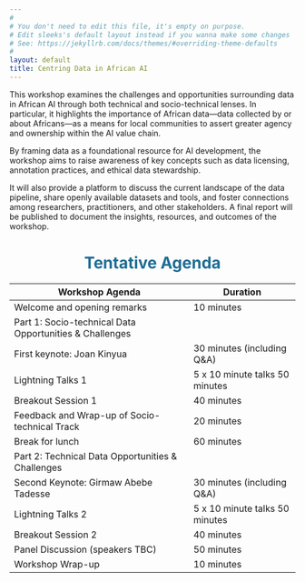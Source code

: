 ```yaml
---
#
# You don't need to edit this file, it's empty on purpose.
# Edit sleeks's default layout instead if you wanna make some changes
# See: https://jekyllrb.com/docs/themes/#overriding-theme-defaults
#
layout: default
title: Centring Data in African AI
---
```


This workshop examines the challenges and opportunities surrounding data in African AI through both technical and socio-technical lenses. In particular, it highlights the importance of African data—data collected by or about Africans—as a means for local communities to assert greater agency and ownership within the AI value chain. 

By framing data as a foundational resource for AI development, the workshop aims to raise awareness of key concepts such as data licensing, annotation practices, and ethical data stewardship. 

It will also provide a platform to discuss the current landscape of the data pipeline, share openly available datasets and tools, and foster connections among researchers, practitioners, and other stakeholders. A final report will be published to document the insights, resources, and outcomes of the workshop.


<h1 style="color: #1e6c93; text-align: center;">Tentative Agenda</h1>


| Workshop Agenda                             | Duration              |
|---------------------------------------------------------|--------------------------------|
| Welcome and opening remarks                             | 10 minutes                     |
| Part 1: Socio-technical Data Opportunities & Challenges |                                |
| First keynote: Joan Kinyua                              | 30 minutes (including Q&A)     |
| Lightning Talks 1                                       | 5 x 10 minute talks 50 minutes |
| Breakout Session 1                                      | 40 minutes                     |
| Feedback and Wrap-up of Socio-technical Track           | 20 minutes                     |
| Break for lunch                                         | 60 minutes                     |
| Part 2: Technical Data Opportunities & Challenges       |                                |
| Second Keynote: Girmaw Abebe Tadesse                    | 30 minutes (including Q&A)     |
| Lightning Talks 2                                       | 5 x 10 minute talks 50 minutes |
| Breakout Session 2                                      | 40 minutes                     |
| Panel Discussion (speakers TBC)                         | 50 minutes                     |
| Workshop Wrap-up                                        | 10 minutes                     |